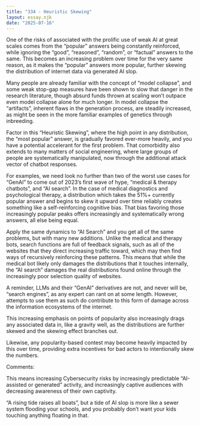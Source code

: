 ```yaml
---
title: "334 - Heuristic Skewing"
layout: essay.njk
date: "2025-07-16"
---
```


One of the risks of associated with the prolific use of weak AI at great scales comes from the “popular” answers being constantly reinforced, while ignoring the “good”, “reasoned”, “random”, or “factual” answers to the same. This becomes an increasing problem over time for the very same reason, as it makes the “popular” answers more popular, further skewing the distribution of internet data via generated AI slop.

Many people are already familiar with the concept of “model collapse”, and some weak stop-gap measures have been shown to slow that danger in the research literature, though absurd funds thrown at scaling won’t outpace even model collapse alone for much longer. In model collapse the “artifacts”, inherent flaws in the generation process, are steadily increased, as might be seen in the more familiar examples of genetics through inbreeding.

Factor in this “Heuristic Skewing”, where the high point in any distribution, the “most popular” answer, is gradually favored ever-more heavily, and you have a potential accelerant for the first problem. That comorbidity also extends to many matters of social engineering, where large groups of people are systematically manipulated, now through the additional attack vector of chatbot responses.

For examples, we need look no further than two of the worst use cases for “GenAI” to come out of 2023’s first wave of hype, “medical & therapy chatbots”, and “AI search”. In the case of medical diagnostics and psychological therapy, a distribution which takes the 51%+ currently popular answer and begins to skew it upward over time reliably creates something like a self-reinforcing cognitive bias. That bias favoring those increasingly popular peaks offers increasingly and systematically wrong answers, all else being equal.

Apply the same dynamics to “AI Search” and you get all of the same problems, but with many new additions. Unlike the medical and therapy bots, search functions are full of feedback signals, such as all of the websites that they direct increasing traffic toward, which may then find ways of recursively reinforcing these patterns. This means that while the medical bot likely only damages the distributions that it touches internally, the “AI search” damages the real distributions found online through the increasingly poor selection quality of websites.

A reminder, LLMs and their “GenAI” derivatives are not, and never will be, “search engines”, as any expert can rant on at some length. However, attempts to use them as such do contribute to this form of damage across the information ecosystems of the internet.

This increasing emphasis on points of popularity also increasingly drags any associated data in, like a gravity well, as the distributions are further skewed and the skewing effect branches out.

Likewise, any popularity-based contest may become heavily impacted by this over time, providing extra incentives for bad actors to intentionally skew the numbers.

Comments:

This means increasing Cybersecurity risks by increasingly predictable “AI-assisted or generated” activity, and increasingly captive audiences with decreasing awareness of their own captivity.

“A rising tide raises all boats”, but a tide of AI slop is more like a sewer system flooding your schools, and you probably don’t want your kids touching anything floating in that.